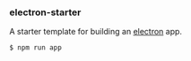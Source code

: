 ### electron-starter

A starter template for building an [electron](https://github.com/atom/electron) app.

```
$ npm run app
```